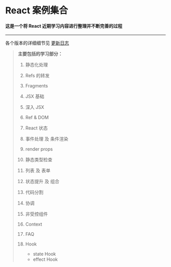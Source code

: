 # React 案例集合

#### 这是一个将 React 近期学习内容进行整理并不断完善的过程

---

各个版本的详细细节见 [更新日志](./CHANGELOG.md)

> **主要包括的学习部分：**
>
> 1. 静态化处理
>
> 2. Refs 的转发
> 3. Fragments
> 4. JSX 基础
> 5. 深入 JSX
> 6. Ref & DOM 
> 7. React 状态 
> 8. 事件处理 及 条件渲染
> 9. render props
> 10. 静态类型检查
> 11. 列表 及 表单
> 12. 状态提升 及 组合 
> 13. 代码分割 
> 14. 协调 
> 15. 非受控组件
> 16. Context 
> 17. FAQ
> 18. Hook
>     - state Hook
>     - effect Hook
